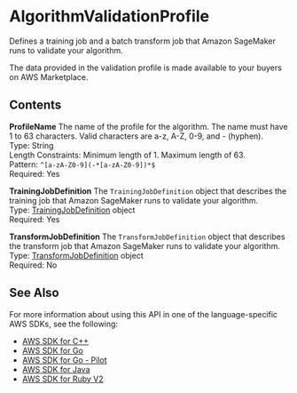 # AlgorithmValidationProfile<a name="API_AlgorithmValidationProfile"></a>

Defines a training job and a batch transform job that Amazon SageMaker runs to validate your algorithm\.

The data provided in the validation profile is made available to your buyers on AWS Marketplace\.

## Contents<a name="API_AlgorithmValidationProfile_Contents"></a>

 **ProfileName**   <a name="SageMaker-Type-AlgorithmValidationProfile-ProfileName"></a>
The name of the profile for the algorithm\. The name must have 1 to 63 characters\. Valid characters are a\-z, A\-Z, 0\-9, and \- \(hyphen\)\.  
Type: String  
Length Constraints: Minimum length of 1\. Maximum length of 63\.  
Pattern: `^[a-zA-Z0-9](-*[a-zA-Z0-9])*$`   
Required: Yes

 **TrainingJobDefinition**   <a name="SageMaker-Type-AlgorithmValidationProfile-TrainingJobDefinition"></a>
The `TrainingJobDefinition` object that describes the training job that Amazon SageMaker runs to validate your algorithm\.  
Type: [TrainingJobDefinition](API_TrainingJobDefinition.md) object  
Required: Yes

 **TransformJobDefinition**   <a name="SageMaker-Type-AlgorithmValidationProfile-TransformJobDefinition"></a>
The `TransformJobDefinition` object that describes the transform job that Amazon SageMaker runs to validate your algorithm\.  
Type: [TransformJobDefinition](API_TransformJobDefinition.md) object  
Required: No

## See Also<a name="API_AlgorithmValidationProfile_SeeAlso"></a>

For more information about using this API in one of the language\-specific AWS SDKs, see the following:
+  [AWS SDK for C\+\+](https://docs.aws.amazon.com/goto/SdkForCpp/sagemaker-2017-07-24/AlgorithmValidationProfile) 
+  [AWS SDK for Go](https://docs.aws.amazon.com/goto/SdkForGoV1/sagemaker-2017-07-24/AlgorithmValidationProfile) 
+  [AWS SDK for Go \- Pilot](https://docs.aws.amazon.com/goto/SdkForGoPilot/sagemaker-2017-07-24/AlgorithmValidationProfile) 
+  [AWS SDK for Java](https://docs.aws.amazon.com/goto/SdkForJava/sagemaker-2017-07-24/AlgorithmValidationProfile) 
+  [AWS SDK for Ruby V2](https://docs.aws.amazon.com/goto/SdkForRubyV2/sagemaker-2017-07-24/AlgorithmValidationProfile) 